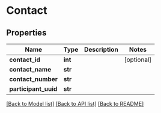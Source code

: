 # Contact

## Properties
Name | Type | Description | Notes
------------ | ------------- | ------------- | -------------
**contact_id** | **int** |  | [optional] 
**contact_name** | **str** |  | 
**contact_number** | **str** |  | 
**participant_uuid** | **str** |  | 

[[Back to Model list]](../README.md#documentation-for-models) [[Back to API list]](../README.md#documentation-for-api-endpoints) [[Back to README]](../README.md)

